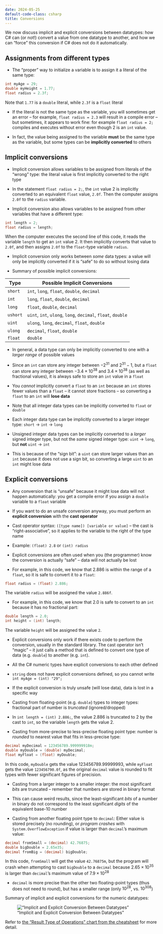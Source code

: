 ```yaml
---
date: 2024-05-25
default-code-class: csharp
title: Conversions
---
```


We now discuss implicit and explicit conversions between datatypes: how
C# can (or not!) convert a value from one datatype to another, and how
we can “force” this conversion if C# does not do it automatically.

## Assignments from different types

- The “proper” way to initialize a variable is to assign it a literal of
  the same type:

``` csharp
int myAge = 29;
double myHeight = 1.77;
float radius = 2.3f;
```

Note that `1.77` is a `double` literal, while `2.3f` is a `float`
literal

- If the literal is not the same type as the variable, you will
  sometimes get an error – for example, `float radius = 2.3` will result
  in a compile error – but sometimes, it appears to work fine: for
  example `float radius = 2;` compiles and executes without error even
  though 2 is an `int` value.

- In fact, the value being assigned to the variable **must** be the same
  type as the variable, but some types can be **implicitly converted**
  to others

## Implicit conversions

- Implicit conversion allows variables to be assigned from literals of
  the “wrong” type: the literal value is first implicitly converted to
  the right type

- In the statement `float radius = 2;`, the `int` value 2 is implicitly
  converted to an equivalent `float` value, `2.0f`. Then the computer
  assigns `2.0f` to the `radius` variable.

- Implicit conversion also allows variables to be assigned from other
  variables that have a different type:

``` csharp
int length = 2;
float radius = length;
```

When the computer executes the second line of this code, it reads the
variable `length` to get an `int` value 2. It then implicitly converts
that value to `2.0f`, and then assigns `2.0f` to the `float`-type
variable `radius`.

- Implicit conversion only works between *some* data types: a value will
  only be implicitly converted if it is “safe” to do so without losing
  data

- Summary of possible implicit conversions:

| Type     | Possible Implicit Conversions                                |
|----------|--------------------------------------------------------------|
| `short`  | `int`, `long`, `float`, `double`, `decimal`                  |
| `int`    | `long`, `float`, `double`, `decimal`                         |
| `long`   | `float`, `double`, `decimal`                                 |
| `ushort` | `uint`, `int`, `ulong`, `long`, `decimal`, `float`, `double` |
| `uint`   | `ulong`, `long`, `decimal`, `float`, `double`                |
| `ulong`  | `decimal`, `float`, `double`                                 |
| `float`  | `double`                                                     |

- In general, a data type can only be implicitly converted to one with a
  *larger range* of possible values

- Since an `int` can store any integer between $-2^{31}$ and $2^{31}-1$,
  but a `float` can store any integer between $-3.4 \times 10^{38}$ and
  $3.4 \times 10^{38}$ (as well as fractional values), it is always safe
  to store an `int` value in a `float`

- You *cannot* implicitly convert a `float` to an `int` because an `int`
  stores fewer values than a `float` – it cannot store fractions – so
  converting a `float` to an `int` will **lose data**

- Note that all integer data types can be implicitly converted to
  `float` or `double`

- Each integer data type can be implicitly converted to a larger integer
  type: `short` $\rightarrow$ `int` $\rightarrow$ `long`

- Unsigned integer data types can be implicitly converted to a *larger*
  signed integer type, but not the *same* signed integer type: `uint`
  $\rightarrow$ `long`, but **not** `uint` $\rightarrow$ `int`

- This is because of the “sign bit”: a `uint` can store larger values
  than an `int` because it does not use a sign bit, so converting a
  large `uint` to an `int` might lose data

## Explicit conversions

- Any conversion that is “unsafe” because it might lose data will not
  happen automatically: you get a compile error if you assign a `double`
  variable to a `float` variable

- If you want to do an unsafe conversion anyway, you must perform an
  **explicit conversion** with the **cast operator**

- Cast operator syntax: `([type name]) [variable or value]` – the cast
  is “right-associative”, so it applies to the variable to the right of
  the type name

- Example: `(float) 2.8` or `(int) radius`

- Explicit conversions are often used when you (the programmer) know the
  conversion is actually “safe” – data will not actually be lost

- For example, in this code, we know that 2.886 is within the range of a
  `float`, so it is safe to convert it to a `float`:

``` csharp
float radius = (float) 2.886;
```

The variable `radius` will be assigned the value `2.886f`.

- For example, in this code, we know that 2.0 is safe to convert to an
  `int` because it has no fractional part:

``` csharp
double length = 2.0;
int height = (int) length;
```

The variable `height` will be assigned the value `2`.

- Explicit conversions only work if there exists code to perform the
  conversion, usually in the standard library. The cast operator isn’t
  “magic” – it just calls a method that is defined to convert one type
  of data (e.g. `double`) to another (e.g. `int`).

- All the C# numeric types have explicit conversions to each other
  defined

- `string` does not have explicit conversions defined, so you cannot
  write `int myAge = (int) "29";`

- If the explicit conversion is truly unsafe (will lose data), data is
  lost in a specific way

- Casting from floating-point (e.g. `double`) types to integer types:
  fractional part of number is *truncated* (ignored/dropped)

- In `int length = (int) 2.886;`, the value 2.886 is truncated to 2 by
  the cast to `int`, so the variable `length` gets the value 2.

- Casting from more-precise to less-precise floating point type: number
  is *rounded* to nearest value that fits in less-precise type:

``` csharp
decimal myDecimal = 123456789.999999918m;
double myDouble = (double) myDecimal;
float myFloat = (float) myDouble;
```

In this code, `myDouble` gets the value 123456789.99999993, while
`myFloat` gets the value `123456790.0f`, as the original `decimal` value
is rounded to fit types with fewer significant figures of precision.

- Casting from a larger integer to a smaller integer: the most
  significant *bits* are truncated – remember that numbers are stored in
  binary format

- This can cause weird results, since the least-significant *bits* of a
  number in binary do not correspond to the least significant *digits*
  of the equivalent base-10 number

- Casting from another floating point type to `decimal`: Either value is
  stored precisely (no rounding), or *program crashes* with
  `System.OverflowException` if value is larger than `decimal`’s maximum
  value:

``` csharp
decimal fromSmall = (decimal) 42.76875;
double bigDouble = 2.65e35;
decimal fromBig = (decimal) bigDouble;
```

In this code, `fromSmall` will get the value `42.76875m`, but the
program will crash when attempting to cast `bigDouble` to a `decimal`
because $2.65 \times 10^{35}$ is larger than `decimal`’s maximum value
of $7.9 \times 10^{28}$

- `decimal` is more precise than the other two floating-point types
  (thus does not need to round), but has a smaller range (only
  $10^{28}$, vs. $10^{308}$)

Summary of implicit and explicit conversions for the numeric datatypes:

<figure>
<img src="img/conversions"
alt="“Implicit and Explicit Conversion Between Datatypes”" />
<figcaption aria-hidden="true">“Implicit and Explicit Conversion Between
Datatypes”</figcaption>
</figure>

Refer to [the “Result Type of Operations” chart from the
cheatsheet](../datatypes_in_csharp.html#result-type-of-operations) for
more detail.
